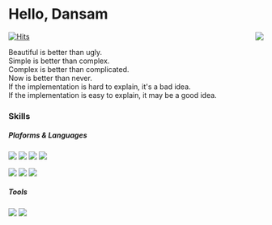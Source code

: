 # Hello, Dansam 
<img align='right' src="http://mazassumnida.wtf/api/v2/generate_badge?boj=kdy4957">

[![Hits](https://hits.seeyoufarm.com/api/count/incr/badge.svg?url=https%3A%2F%2Fgithub.com%2Fkwx4957%2Fhit-counter&count_bg=%2379C83D&title_bg=%23555555&icon=&icon_color=%23DC0E0E&title=hits&edge_flat=true)](https://github.com/kwx4957) 

Beautiful is better than ugly.  
Simple is better than complex.  
Complex is better than complicated.  
Now is better than never.  
If the implementation is hard to explain, it's a bad idea.  
If the implementation is easy to explain, it may be a good idea.  

### Skills
##### Plaforms & Languages
<p>
    <img src="https://img.shields.io/badge/java-007396?style=flat-square&logo=java"/> 
    <img src="https://img.shields.io/badge/SpringBoot-6DB33F?style=flat-square&logo=springboot&logoColor=white"/>
    <img src="https://img.shields.io/badge/MariaDB-003545?style=flat-square&logo=MariaDB"/>
    <img src="https://img.shields.io/badge/Jenkins-D24939?style=flat-square&logo=Jenkins&logoColor=white"/>
</p>
<p>
    <img src="https://img.shields.io/badge/Nginx-009639?style=flat-square&logo=Nginx"/>
    <img src="https://img.shields.io/badge/JUnit5-25A162?style=flat-square&logo=JUnit5&logoColor=white"/>
    <img src="https://img.shields.io/badge/AWS-232F3E?style=flat-square&logo=Amazon AWS"/>
</p>

##### Tools
<p>
    <img src="https://img.shields.io/badge/Intellij-000000?style=flat-square&logo=intellijidea"/>
    <img src="https://img.shields.io/badge/Git-F05032?style=flat-square&logo=Git&logoColor=white"/>

</p>
